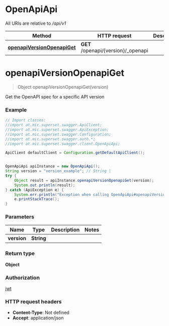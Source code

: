 # OpenApiApi

All URIs are relative to */api/v1*

Method | HTTP request | Description
------------- | ------------- | -------------
[**openapiVersionOpenapiGet**](OpenApiApi.md#openapiVersionOpenapiGet) | **GET** /openapi/{version}/_openapi | 

<a name="openapiVersionOpenapiGet"></a>
# **openapiVersionOpenapiGet**
> Object openapiVersionOpenapiGet(version)



Get the OpenAPI spec for a specific API version

### Example
```java
// Import classes:
//import at.mic.superset.swagger.ApiClient;
//import at.mic.superset.swagger.ApiException;
//import at.mic.superset.swagger.Configuration;
//import at.mic.superset.swagger.auth.*;
//import at.mic.superset.swagger.client.OpenApiApi;

ApiClient defaultClient = Configuration.getDefaultApiClient();


OpenApiApi apiInstance = new OpenApiApi();
String version = "version_example"; // String | 
try {
    Object result = apiInstance.openapiVersionOpenapiGet(version);
    System.out.println(result);
} catch (ApiException e) {
    System.err.println("Exception when calling OpenApiApi#openapiVersionOpenapiGet");
    e.printStackTrace();
}
```

### Parameters

Name | Type | Description  | Notes
------------- | ------------- | ------------- | -------------
 **version** | **String**|  |

### Return type

**Object**

### Authorization

[jwt](../README.md#jwt)

### HTTP request headers

 - **Content-Type**: Not defined
 - **Accept**: application/json


